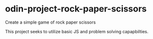 # odin-project-rock-paper-scissors

Create a simple game of rock paper scissors

This project seeks to utilize basic JS and problem solving capapbilties.
